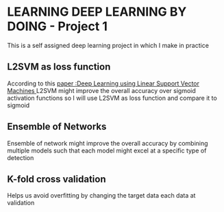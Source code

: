 # LEARNING DEEP LEARNING BY DOING - Project 1 
This is a self assigned deep learning project in which I make in practice  

## L2SVM as loss function 
According to this [paper :Deep Learning using Linear Support Vector Machines
](https://paperswithcode.com/paper/deep-learning-using-linear-support-vector) L2SVM might improve the overall accuracy over sigmoid activation functions so I will use L2SVM as loss function and compare it to sigmoid

## Ensemble of Networks 
Ensemble of network might improve the overall accuracy by combining multiple models such that each model might excel at a specific type of detection 

## K-fold cross validation 
Helps us avoid overfitting by changing the target data each data at validation

  
